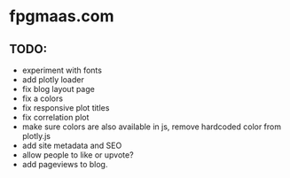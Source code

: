 # fpgmaas.com

## TODO:
- experiment with fonts
- add plotly loader
- fix blog layout page
- fix a colors 
- fix responsive plot titles
- fix correlation plot
- make sure colors are also available in js, remove hardcoded color from plotly.js
- add site metadata and SEO
- allow people to like or upvote?
- add pageviews to blog.